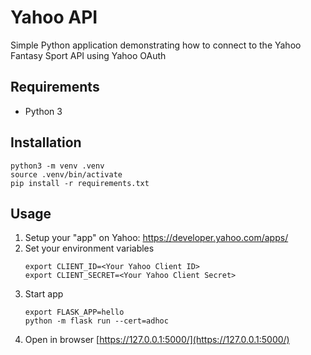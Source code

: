 # Yahoo API

Simple Python application demonstrating how to connect to the Yahoo Fantasy Sport API using Yahoo OAuth

## Requirements

* Python 3

## Installation

```
python3 -m venv .venv
source .venv/bin/activate
pip install -r requirements.txt
```

## Usage
1) Setup your "app" on Yahoo: https://developer.yahoo.com/apps/
2) Set your environment variables
    ```
    export CLIENT_ID=<Your Yahoo Client ID>
    export CLIENT_SECRET=<Your Yahoo Client Secret>
    ```
3) Start app
    ```
    export FLASK_APP=hello
    python -m flask run --cert=adhoc
    ```
4) Open in browser [https://127.0.0.1:5000/](https://127.0.0.1:5000/)
